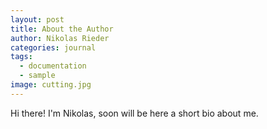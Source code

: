 ```yaml
---
layout: post
title: About the Author
author: Nikolas Rieder
categories: journal
tags:
  - documentation
  - sample
image: cutting.jpg
---
```


Hi there! I'm Nikolas, soon will be here a short bio about me.
